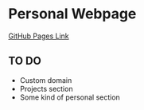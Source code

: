 # Personal Webpage

[GitHub Pages Link](https://naumch1k.github.io/web-naumch1k/)

## TO DO
* Custom domain
* Projects section
* Some kind of personal section

